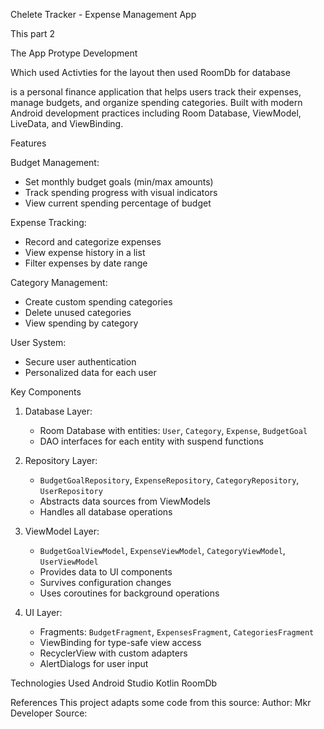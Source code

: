 Chelete Tracker - Expense Management App


This part 2 

The App Protype Development

Which used Activties for the layout then used RoomDb for database

is a personal finance application that helps users track their expenses, manage budgets, and organize spending categories. Built with modern Android development practices including Room Database, ViewModel, LiveData, and ViewBinding.

 Features

Budget Management:
  - Set monthly budget goals (min/max amounts)
  - Track spending progress with visual indicators
  - View current spending percentage of budget

  Expense Tracking:
  - Record and categorize expenses
  - View expense history in a list
  - Filter expenses by date range

  Category Management:
  - Create custom spending categories
  - Delete unused categories
  - View spending by category

  User System:
  - Secure user authentication
  - Personalized data for each user


 Key Components

1. Database Layer:
   - Room Database with entities: `User`, `Category`, `Expense`, `BudgetGoal`
   - DAO interfaces for each entity with suspend functions

2. Repository Layer:
   - `BudgetGoalRepository`, `ExpenseRepository`, `CategoryRepository`, `UserRepository`
   - Abstracts data sources from ViewModels
   - Handles all database operations

3. ViewModel Layer:
   - `BudgetGoalViewModel`, `ExpenseViewModel`, `CategoryViewModel`, `UserViewModel`
   - Provides data to UI components
   - Survives configuration changes
   - Uses coroutines for background operations

4. UI Layer:
   - Fragments: `BudgetFragment`, `ExpensesFragment`, `CategoriesFragment`
   - ViewBinding for type-safe view access
   - RecyclerView with custom adapters
   - AlertDialogs for user input


Technologies Used
Android Studio
Kotlin
RoomDb

References
This project adapts some code from this source:
Author: Mkr Developer
Source:

